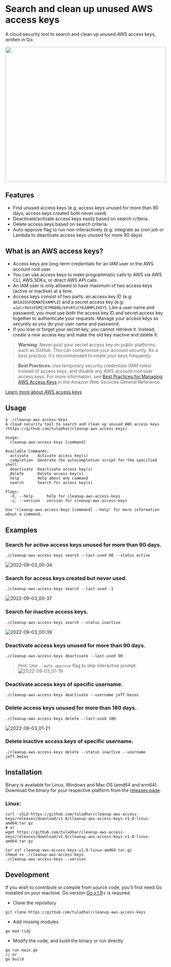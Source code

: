 # Search and clean up unused AWS access keys
A cloud security tool to search and clean up unused AWS access keys, written in Go.

<image src="https://user-images.githubusercontent.com/5674762/188233291-1723a0b8-b00c-4ea8-8cc2-672934ea09e4.png" height=420 width=500 />

## Features
* Find unused access keys (e.g: access keys unused for more than 90 days, access keys created both never used)
* Deactivate/activate access keys easily based on search criteria.
* Delete access keys based on search criteria.
* Auto-approve flag to run non-interactively (e.g: integrate as cron job or Lambda to deactivate access keys unused for more 90 days)

## What is an AWS access keys?
* Access keys are long-term credentials for an IAM user or the AWS account root user.
* You can use access keys to make programmatic calls to AWS via AWS CLI, AWS SDKs, or direct AWS API calls.
* An IAM user is only allowed to have maximum of two access keys (active or inactive) at a time.
* Access keys consist of two parts: an access key ID (e.g: `AKIAIOSFODNN7EXAMPLE`) and a secret access key (e.g: `wJalrXUtnFEMI/K7MDENG/bPxRfiCYEXAMPLEKEY`). Like a user name and password, you must use both the access key ID and secret access key together to authenticate your requests. Manage your access keys as securely as you do your user name and password.
* If you lose or forget your secret key, you cannot retrieve it. Instead, create a new access key and make the old key inactive and delete it.


> **Warning:** Never post your secret access key on public platforms, such as GitHub. This can compromise your account security. As a best practice, it's recommended to rotate your keys frequently.

> __Best Practices:__ Use temporary security credentials (IAM roles) instead of access keys, and disable any AWS account root user access keys. For more information, see [Best Practices for Managing AWS Access Keys](https://docs.aws.amazon.com/general/latest/gr/aws-access-keys-best-practices.html) in the Amazon Web Services General Reference.

[Learn more about AWS access keys](https://docs.aws.amazon.com/IAM/latest/UserGuide/id_credentials_access-keys.html?icmpid=docs_iam_console)

## Usage
```
$ ./cleanup-aws-access-keys 
A cloud security tool to search and clean up unused AWS access keys (https://github.com/tuladhar/cleanup-aws-access-keys)

Usage:
  cleanup-aws-access-keys [command]

Available Commands:
  activate    Activate access key(s)
  completion  Generate the autocompletion script for the specified shell
  deactivate  Deactivate access key(s)
  delete      Delete access key(s)
  help        Help about any command
  search      Search for access key(s)

Flags:
  -h, --help      help for cleanup-aws-access-keys
  -v, --version   version for cleanup-aws-access-keys

Use "cleanup-aws-access-keys [command] --help" for more information about a command.
```

## Examples

### Search for active access keys unused for more than 90 days.
```
./cleanup-aws-access-keys search --last-used 90 --status active
```
![2022-09-03_00-34](https://user-images.githubusercontent.com/5674762/188224200-272d5b1c-c5bc-44ce-821f-1d63d473d05d.png)

### Search for access keys created but never used.
```
./cleanup-aws-access-keys search --last-used -1
```
![2022-09-03_00-37](https://user-images.githubusercontent.com/5674762/188224291-ad0f7132-e4bf-41e4-9dd0-b5f71d3a849c.png)

### Search for inactive access keys.
```
./cleanup-aws-access-keys search --status inactive
```
![2022-09-03_00-39](https://user-images.githubusercontent.com/5674762/188224305-a8b8bf4e-e24d-4e59-9528-2e49fe8a395c.png)

### Deactivate access keys unused for more than 90 days.
```
./cleanup-aws-access-keys deactivate --last-used 90
```
> Hint: Use `--auto-approve` flag to skip interactive prompt.
![2022-09-03_01-19](https://user-images.githubusercontent.com/5674762/188224695-6cbf8564-993f-474a-8596-b24dae41c10d.png)

### Deactivate access keys of specific username.
```
./cleanup-aws-access-keys deactivate --username jeff.bezos
```

### Delete access keys unused for more than 180 days.
```
./cleanup-aws-access-keys delete --last-used 180
```
![2022-09-03_01-21](https://user-images.githubusercontent.com/5674762/188224980-280fe611-0f70-48c4-acac-c4fed98b0756.png)

### Delete inactive access keys of specific username.
```
./cleanup-aws-access-keys delete --status inactive --username jeff.bezos
```

## Installation
Binary is available for Linux, Windows and Mac OS (amd64 and arm64). Download the binary for your respective platform from the [releases page](https://github.com/tuladhar/cleanup-aws-access-keys/releases).

### Linux:
```
curl -sSLO https://github.com/tuladhar/cleanup-aws-access-keys/releases/download/v1.0/cleanup-aws-access-keys-v1.0-linux-amd64.tar.gz
# or
wget https://github.com/tuladhar/cleanup-aws-access-keys/releases/download/v1.0/cleanup-aws-access-keys-v1.0-linux-amd64.tar.gz

tar zxf cleanup-aws-access-keys-v1.0-linux-amd64.tar.gz
chmod +x ./cleanup-aws-access-keys
./cleanup-aws-access-keys --version
```

## Development
If you wish to contribute or compile from source code, you'll first need Go installed on your machine. Go version [Go v.1.9](https://go.dev/dl/)+ is required.

- Clone the repository
```
git clone https://github.com/tuladhar/cleanup-aws-access-keys
```
- Add missing modules
```
go mod tidy
```
- Modify the code, and build the binary or run directly
```
go run main.go
// or
go build
```
